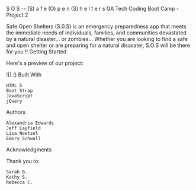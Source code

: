 S O S -- (S) a f e (O) p e n (S) h e l t e r s
GA Tech Coding Boot Camp - Project 2

Safe Open Shelters (S.0.S) is an emergency preparedness app that meets the immediate needs of individuals, families, and communities devastated by a natural disaster... or zombies... Whether you are looking to find a safe and open shelter or are preparing for a natural disasater, S.O.S will be there for you !!
Getting Started

Here's a preview of our project:

![] ()
Built With

    HTML 5
    Boot Strap
    JavaScript
    jQuery

Authors

    Alexandria Edwards
    Jeff Layfield
    Lisa Noetzel
    Emory Schwall

Acknowledgments

Thank you to:

    Sarah B.
    Kathy S.
    Rebecca C.

